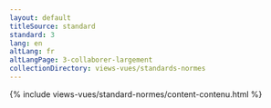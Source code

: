 ```yaml
---
layout: default
titleSource: standard
standard: 3
lang: en
altLang: fr
altLangPage: 3-collaborer-largement
collectionDirectory: views-vues/standards-normes
---
```

{% include views-vues/standard-normes/content-contenu.html %}
